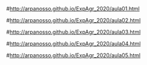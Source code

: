 #http://arpanosso.github.io/ExpAgr_2020/aula01.html

#http://arpanosso.github.io/ExpAgr_2020/aula02.html

#http://arpanosso.github.io/ExpAgr_2020/aula03.html

#http://arpanosso.github.io/ExpAgr_2020/aula04.html

#http://arpanosso.github.io/ExpAgr_2020/aula05.html
